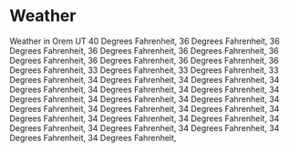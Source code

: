 # Weather
Weather in Orem UT
40 Degrees Fahrenheit,
36 Degrees Fahrenheit,
36 Degrees Fahrenheit,
36 Degrees Fahrenheit,
36 Degrees Fahrenheit,
36 Degrees Fahrenheit,
36 Degrees Fahrenheit,
36 Degrees Fahrenheit,
36 Degrees Fahrenheit,
33 Degrees Fahrenheit,
33 Degrees Fahrenheit,
33 Degrees Fahrenheit,
34 Degrees Fahrenheit,
34 Degrees Fahrenheit,
34 Degrees Fahrenheit,
34 Degrees Fahrenheit,
34 Degrees Fahrenheit,
34 Degrees Fahrenheit,
34 Degrees Fahrenheit,
34 Degrees Fahrenheit,
34 Degrees Fahrenheit,
34 Degrees Fahrenheit,
34 Degrees Fahrenheit,
34 Degrees Fahrenheit,
34 Degrees Fahrenheit,
34 Degrees Fahrenheit,
34 Degrees Fahrenheit,
34 Degrees Fahrenheit,
34 Degrees Fahrenheit,
34 Degrees Fahrenheit,
34 Degrees Fahrenheit,
